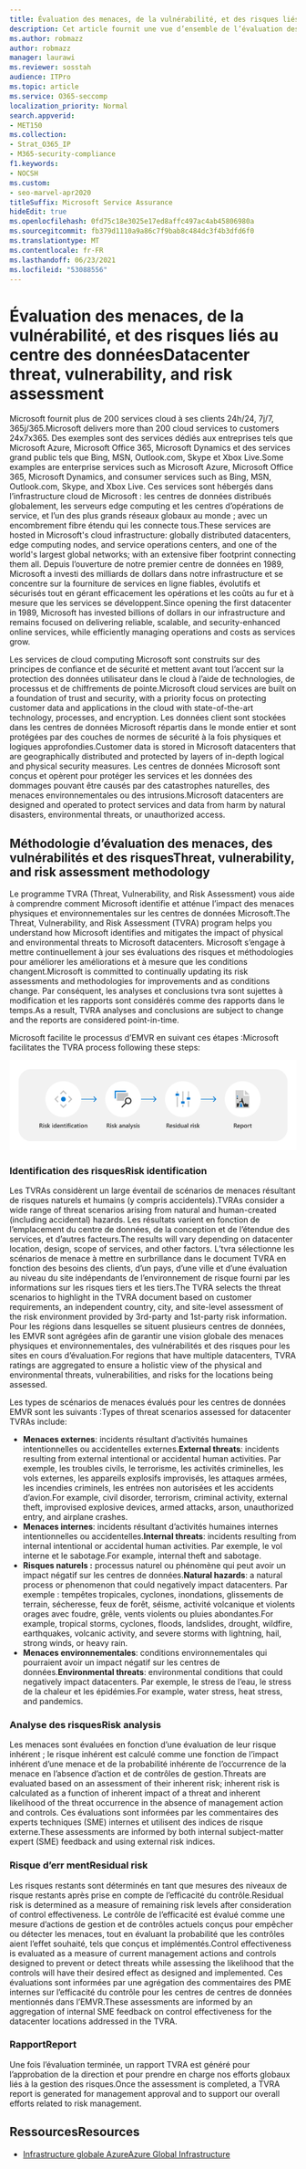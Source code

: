 ```yaml
---
title: Évaluation des menaces, de la vulnérabilité, et des risques liés au centre des données
description: Cet article fournit une vue d’ensemble de l’évaluation des menaces, des vulnérabilités et des risques des centres de données Microsoft 365.
ms.author: robmazz
author: robmazz
manager: laurawi
ms.reviewer: sosstah
audience: ITPro
ms.topic: article
ms.service: O365-seccomp
localization_priority: Normal
search.appverid:
- MET150
ms.collection:
- Strat_O365_IP
- M365-security-compliance
f1.keywords:
- NOCSH
ms.custom:
- seo-marvel-apr2020
titleSuffix: Microsoft Service Assurance
hideEdit: true
ms.openlocfilehash: 0fd75c18e3025e17ed8affc497ac4ab45806980a
ms.sourcegitcommit: fb379d1110a9a86c7f9bab8c484dc3f4b3dfd6f0
ms.translationtype: MT
ms.contentlocale: fr-FR
ms.lasthandoff: 06/23/2021
ms.locfileid: "53088556"
---
```

# <a name="datacenter-threat-vulnerability-and-risk-assessment"></a><span data-ttu-id="9e5a9-103">Évaluation des menaces, de la vulnérabilité, et des risques liés au centre des données</span><span class="sxs-lookup"><span data-stu-id="9e5a9-103">Datacenter threat, vulnerability, and risk assessment</span></span>

<span data-ttu-id="9e5a9-104">Microsoft fournit plus de 200 services cloud à ses clients 24h/24, 7j/7, 365j/365.</span><span class="sxs-lookup"><span data-stu-id="9e5a9-104">Microsoft delivers more than 200 cloud services to customers 24x7x365.</span></span> <span data-ttu-id="9e5a9-105">Des exemples sont des services dédiés aux entreprises tels que Microsoft Azure, Microsoft Office 365, Microsoft Dynamics et des services grand public tels que Bing, MSN, Outlook.com, Skype et Xbox Live.</span><span class="sxs-lookup"><span data-stu-id="9e5a9-105">Some examples are enterprise services such as Microsoft Azure, Microsoft Office 365, Microsoft Dynamics, and consumer services such as Bing, MSN, Outlook.com, Skype, and Xbox Live.</span></span> <span data-ttu-id="9e5a9-106">Ces services sont hébergés dans l’infrastructure cloud de Microsoft : les centres de données distribués globalement, les serveurs edge computing et les centres d’opérations de service, et l’un des plus grands réseaux globaux au monde ; avec un encombrement fibre étendu qui les connecte tous.</span><span class="sxs-lookup"><span data-stu-id="9e5a9-106">These services are hosted in Microsoft's cloud infrastructure: globally distributed datacenters, edge computing nodes, and service operations centers, and one of the world's largest global networks; with an extensive fiber footprint connecting them all.</span></span> <span data-ttu-id="9e5a9-107">Depuis l’ouverture de notre premier centre de données en 1989, Microsoft a investi des milliards de dollars dans notre infrastructure et se concentre sur la fourniture de services en ligne fiables, évolutifs et sécurisés tout en gérant efficacement les opérations et les coûts au fur et à mesure que les services se développent.</span><span class="sxs-lookup"><span data-stu-id="9e5a9-107">Since opening the first datacenter in 1989, Microsoft has invested billions of dollars in our infrastructure and remains focused on delivering reliable, scalable, and security-enhanced online services, while efficiently managing operations and costs as services grow.</span></span>

<span data-ttu-id="9e5a9-108">Les services de cloud computing Microsoft sont construits sur des principes de confiance et de sécurité et mettent avant tout l’accent sur la protection des données utilisateur dans le cloud à l’aide de technologies, de processus et de chiffrements de pointe.</span><span class="sxs-lookup"><span data-stu-id="9e5a9-108">Microsoft cloud services are built on a foundation of trust and security, with a priority focus on protecting customer data and applications in the cloud with state-of-the-art technology, processes, and encryption.</span></span> <span data-ttu-id="9e5a9-109">Les données client sont stockées dans les centres de données Microsoft répartis dans le monde entier et sont protégées par des couches de normes de sécurité à la fois physiques et logiques approfondies.</span><span class="sxs-lookup"><span data-stu-id="9e5a9-109">Customer data is stored in Microsoft datacenters that are geographically distributed and protected by layers of in-depth logical and physical security measures.</span></span> <span data-ttu-id="9e5a9-110">Les centres de données Microsoft sont conçus et opèrent pour protéger les services et les données des dommages pouvant être causés par des catastrophes naturelles, des menaces environnementales ou des intrusions.</span><span class="sxs-lookup"><span data-stu-id="9e5a9-110">Microsoft datacenters are designed and operated to protect services and data from harm by natural disasters, environmental threats, or unauthorized access.</span></span>

## <a name="threat-vulnerability-and-risk-assessment-methodology"></a><span data-ttu-id="9e5a9-111">Méthodologie d’évaluation des menaces, des vulnérabilités et des risques</span><span class="sxs-lookup"><span data-stu-id="9e5a9-111">Threat, vulnerability, and risk assessment methodology</span></span>

<span data-ttu-id="9e5a9-112">Le programme TVRA (Threat, Vulnerability, and Risk Assessment) vous aide à comprendre comment Microsoft identifie et atténue l’impact des menaces physiques et environnementales sur les centres de données Microsoft.</span><span class="sxs-lookup"><span data-stu-id="9e5a9-112">The Threat, Vulnerability, and Risk Assessment (TVRA) program helps you understand how Microsoft identifies and mitigates the impact of physical and environmental threats to Microsoft datacenters.</span></span> <span data-ttu-id="9e5a9-113">Microsoft s’engage à mettre continuellement à jour ses évaluations des risques et méthodologies pour améliorer les améliorations et à mesure que les conditions changent.</span><span class="sxs-lookup"><span data-stu-id="9e5a9-113">Microsoft is committed to continually updating its risk assessments and methodologies for improvements and as conditions change.</span></span> <span data-ttu-id="9e5a9-114">Par conséquent, les analyses et conclusions tvra sont sujettes à modification et les rapports sont considérés comme des rapports dans le temps.</span><span class="sxs-lookup"><span data-stu-id="9e5a9-114">As a result, TVRA analyses and conclusions are subject to change and the reports are considered point-in-time.</span></span>

<span data-ttu-id="9e5a9-115">Microsoft facilite le processus d’EMVR en suivant ces étapes :</span><span class="sxs-lookup"><span data-stu-id="9e5a9-115">Microsoft facilitates the TVRA process following these steps:</span></span>

![Flux de processus TVRA](../media/assurance-tvra-flow.png)

### <a name="risk-identification"></a><span data-ttu-id="9e5a9-117">Identification des risques</span><span class="sxs-lookup"><span data-stu-id="9e5a9-117">Risk identification</span></span>

<span data-ttu-id="9e5a9-118">Les TVRAs considèrent un large éventail de scénarios de menaces résultant de risques naturels et humains (y compris accidentels).</span><span class="sxs-lookup"><span data-stu-id="9e5a9-118">TVRAs consider a wide range of threat scenarios arising from natural and human-created (including accidental) hazards.</span></span> <span data-ttu-id="9e5a9-119">Les résultats varient en fonction de l’emplacement du centre de données, de la conception et de l’étendue des services, et d’autres facteurs.</span><span class="sxs-lookup"><span data-stu-id="9e5a9-119">The results will vary depending on datacenter location, design, scope of services, and other factors.</span></span> <span data-ttu-id="9e5a9-120">L’tvra sélectionne les scénarios de menace à mettre en surbrillance dans le document TVRA en fonction des besoins des clients, d’un pays, d’une ville et d’une évaluation au niveau du site indépendants de l’environnement de risque fourni par les informations sur les risques tiers et les tiers.</span><span class="sxs-lookup"><span data-stu-id="9e5a9-120">The TVRA selects the threat scenarios to highlight in the TVRA document based on customer requirements, an independent country, city, and site-level assessment of the risk environment provided by 3rd-party and 1st-party risk information.</span></span> <span data-ttu-id="9e5a9-121">Pour les régions dans lesquelles se situent plusieurs centres de données, les EMVR sont agrégées afin de garantir une vision globale des menaces physiques et environnementales, des vulnérabilités et des risques pour les sites en cours d’évaluation.</span><span class="sxs-lookup"><span data-stu-id="9e5a9-121">For regions that have multiple datacenters, TVRA ratings are aggregated to ensure a holistic view of the physical and environmental threats, vulnerabilities, and risks for the locations being assessed.</span></span>

<span data-ttu-id="9e5a9-122">Les types de scénarios de menaces évalués pour les centres de données EMVR sont les suivants :</span><span class="sxs-lookup"><span data-stu-id="9e5a9-122">Types of threat scenarios assessed for datacenter TVRAs include:</span></span>

- <span data-ttu-id="9e5a9-123">**Menaces externes**: incidents résultant d’activités humaines intentionnelles ou accidentelles externes.</span><span class="sxs-lookup"><span data-stu-id="9e5a9-123">**External threats**: incidents resulting from external intentional or accidental human activities.</span></span> <span data-ttu-id="9e5a9-124">Par exemple, les troubles civils, le terrorisme, les activités criminelles, les vols externes, les appareils explosifs improvisés, les attaques armées, les incendies criminels, les entrées non autorisées et les accidents d’avion.</span><span class="sxs-lookup"><span data-stu-id="9e5a9-124">For example, civil disorder, terrorism, criminal activity, external theft, improvised explosive devices, armed attacks, arson, unauthorized entry, and airplane crashes.</span></span>
- <span data-ttu-id="9e5a9-125">**Menaces internes**: incidents résultant d’activités humaines internes intentionnelles ou accidentelles.</span><span class="sxs-lookup"><span data-stu-id="9e5a9-125">**Internal threats**: incidents resulting from internal intentional or accidental human activities.</span></span> <span data-ttu-id="9e5a9-126">Par exemple, le vol interne et le sabotage.</span><span class="sxs-lookup"><span data-stu-id="9e5a9-126">For example, internal theft and sabotage.</span></span>
- <span data-ttu-id="9e5a9-127">**Risques naturels :** processus naturel ou phénomène qui peut avoir un impact négatif sur les centres de données.</span><span class="sxs-lookup"><span data-stu-id="9e5a9-127">**Natural hazards**: a natural process or phenomenon that could negatively impact datacenters.</span></span> <span data-ttu-id="9e5a9-128">Par exemple : tempêtes tropicales, cyclones, inondations, glissements de terrain, sécheresse, feux de forêt, séisme, activité volcanique et violents orages avec foudre, grêle, vents violents ou pluies abondantes.</span><span class="sxs-lookup"><span data-stu-id="9e5a9-128">For example, tropical storms, cyclones, floods, landslides, drought, wildfire, earthquakes, volcanic activity, and severe storms with lightning, hail, strong winds, or heavy rain.</span></span>
- <span data-ttu-id="9e5a9-129">**Menaces environnementales**: conditions environnementales qui pourraient avoir un impact négatif sur les centres de données.</span><span class="sxs-lookup"><span data-stu-id="9e5a9-129">**Environmental threats**: environmental conditions that could negatively impact datacenters.</span></span> <span data-ttu-id="9e5a9-130">Par exemple, le stress de l’eau, le stress de la chaleur et les épidémies.</span><span class="sxs-lookup"><span data-stu-id="9e5a9-130">For example, water stress, heat stress, and pandemics.</span></span>

### <a name="risk-analysis"></a><span data-ttu-id="9e5a9-131">Analyse des risques</span><span class="sxs-lookup"><span data-stu-id="9e5a9-131">Risk analysis</span></span>

<span data-ttu-id="9e5a9-132">Les menaces sont évaluées en fonction d’une évaluation de leur risque inhérent ; le risque inhérent est calculé comme une fonction de l’impact inhérent d’une menace et de la probabilité inhérente de l’occurrence de la menace en l’absence d’action et de contrôles de gestion.</span><span class="sxs-lookup"><span data-stu-id="9e5a9-132">Threats are evaluated based on an assessment of their inherent risk; inherent risk is calculated as a function of inherent impact of a threat and inherent likelihood of the threat occurrence in the absence of management action and controls.</span></span> <span data-ttu-id="9e5a9-133">Ces évaluations sont informées par les commentaires des experts techniques (SME) internes et utilisent des indices de risque externe.</span><span class="sxs-lookup"><span data-stu-id="9e5a9-133">These assessments are informed by both internal subject-matter expert (SME) feedback and using external risk indices.</span></span>

### <a name="residual-risk"></a><span data-ttu-id="9e5a9-134">Risque d’err ment</span><span class="sxs-lookup"><span data-stu-id="9e5a9-134">Residual risk</span></span>

<span data-ttu-id="9e5a9-135">Les risques restants sont déterminés en tant que mesures des niveaux de risque restants après prise en compte de l’efficacité du contrôle.</span><span class="sxs-lookup"><span data-stu-id="9e5a9-135">Residual risk is determined as a measure of remaining risk levels after consideration of control effectiveness.</span></span> <span data-ttu-id="9e5a9-136">Le contrôle de l’efficacité est évalué comme une mesure d’actions de gestion et de contrôles actuels conçus pour empêcher ou détecter les menaces, tout en évaluant la probabilité que les contrôles aient l’effet souhaité, tels que conçus et implémentés.</span><span class="sxs-lookup"><span data-stu-id="9e5a9-136">Control effectiveness is evaluated as a measure of current management actions and controls designed to prevent or detect threats while assessing the likelihood that the controls will have their desired effect as designed and implemented.</span></span> <span data-ttu-id="9e5a9-137">Ces évaluations sont informées par une agrégation des commentaires des PME internes sur l’efficacité du contrôle pour les centres de centres de données mentionnés dans l’EMVR.</span><span class="sxs-lookup"><span data-stu-id="9e5a9-137">These assessments are informed by an aggregation of internal SME feedback on control effectiveness for the datacenter locations addressed in the TVRA.</span></span>

### <a name="report"></a><span data-ttu-id="9e5a9-138">Rapport</span><span class="sxs-lookup"><span data-stu-id="9e5a9-138">Report</span></span>

<span data-ttu-id="9e5a9-139">Une fois l’évaluation terminée, un rapport TVRA est généré pour l’approbation de la direction et pour prendre en charge nos efforts globaux liés à la gestion des risques.</span><span class="sxs-lookup"><span data-stu-id="9e5a9-139">Once the assessment is completed, a TVRA report is generated for management approval and to support our overall efforts related to risk management.</span></span>

## <a name="resources"></a><span data-ttu-id="9e5a9-140">Ressources</span><span class="sxs-lookup"><span data-stu-id="9e5a9-140">Resources</span></span>

- [<span data-ttu-id="9e5a9-141">Infrastructure globale Azure</span><span class="sxs-lookup"><span data-stu-id="9e5a9-141">Azure Global Infrastructure</span></span>](https://www.microsoft.com/datacenters)
